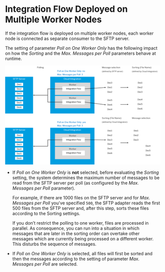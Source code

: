 <!-- loio95bb34ab3856474eb6a7bae93160cd0b -->

# Integration Flow Deployed on Multiple Worker Nodes

If the integration flow is deployed on multiple worker nodes, each worker node is connected as separate consumer to the SFTP server.

The setting of parameter *Poll on One Worker Only* has the following impact on how the *Sorting* and the *Max. Messages per Poll* parameters behave at runtime.

![](images/Multiple_Worker_Nodes_b6581ea.png)

-   If *Poll on One Worker Only* is **not** selected, before evaluating the *Sorting* setting, the system determines the maximum number of messages to be read from the SFTP server per poll \(as configured by the *Max. Messages per Poll* parameter\).

    For example, if there are 1000 files on the SFTP server and for *Max. Messages per Poll* you've specified `500`, the SFTP adapter reads the first 500 files from the SFTP server and, after this step, sorts these files according to the Sorting settings.

    If you don’t restrict the polling to one worker, files are processed in parallel. As consequence, you can run into a situation in which messages that are later in the sorting order can overtake other messages which are currently being processed on a different worker. This disturbs the sequence of messages.

-   If *Poll on One Worker Only* is selected, all files will first be sorted and then the messages according to the setting of parameter *Max. Messages per Poll* are selected.


